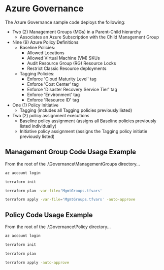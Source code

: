 # Azure Governance

The Azure Governance sample code deploys the following:

- Two (2) Management Groups (MGs) in a Parent-Child hierarchy
  - Associates an Azure Subscription with the Child Management Group
- Nine (9) Azure Policy Definitions
  - Baseline Policies:
    - Allowed Locations
    - Allowed Virtual Machine (VM) SKUs
    - Audit Resource Group (RG) Resource Locks
    - Restrict Classic Resource deployments
  - Tagging Policies:
    - Enforce 'Cloud Maturity Level' tag
    - Enforce 'Cost Center' tag
    - Enforce 'Disaster Recovery Service Tier' tag
    - Enforce 'Environment' tag
    - Enforce 'Resource ID' tag
- One (1) Policy Initiative
  - Tagging (includes all Tagging policies previously listed)
- Two (2) policy assignment executions
  - Baseline policy assignment (assigns all Baseline policies previously listed individually)
  - Initiative policy assignment (assigns the Tagging policy initiatie previously listed)

## **Management Group Code Usage Example**

From the root of the .\Governance\ManagementGroups directory...

```bash
az account login

terraform init

terraform plan -var-file='MgmtGroups.tfvars'

terraform apply -var-file='MgmtGroups.tfvars' -auto-approve
```

## **Policy Code Usage Example**

From the root of the .\Governance\Policy directory...

```bash
az account login

terraform init

terraform plan

terraform apply -auto-approve
```
